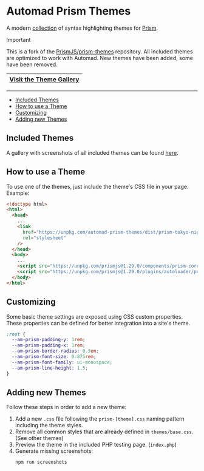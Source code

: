 # Automad Prism Themes

A modern [collection](https://automadcms.github.io/automad-prism-themes) of syntax highlighting themes for [Prism](https://prismjs.com).

> [!IMPORTANT]
> This is a fork of the [PrismJS/prism-themes](https://github.com/PrismJS/prism-themes) repository. All included themes are optimized to work with Automad. New themes have been added, some have been removed.

| [Visit the Theme Gallery](https://automadcms.github.io/automad-prism-themes) |
| :--------------------------------------------------------------------------: |

---

<!-- vim-markdown-toc GFM -->

- [Included Themes](#included-themes)
- [How to use a Theme](#how-to-use-a-theme)
- [Customizing](#customizing)
- [Adding new Themes](#adding-new-themes)

<!-- vim-markdown-toc -->

## Included Themes

A gallery with screenshots of all included themes can be found [here](https://automadcms.github.io/automad-prism-themes).

## How to use a Theme

To use one of the themes, just include the theme's CSS file in your page. Example:

```html
<!doctype html>
<html>
  <head>
    ...
    <link
      href="https://unpkg.com/automad-prism-themes/dist/prism-tokyo-night.css"
      rel="stylesheet"
    />
  </head>
  <body>
    ...
    <script src="https://unpkg.com/prismjs@1.29.0/components/prism-core.min.js"></script>
    <script src="https://unpkg.com/prismjs@1.29.0/plugins/autoloader/prism-autoloader.min.js"></script>
  </body>
</html>
```

## Customizing

Some basic theme settings are exposed using CSS custom properties. These properties can be defined for better integration into a site's theme.

```css
:root {
  --am-prism-padding-y: 1rem;
  --am-prism-padding-x: 1rem;
  --am-prism-border-radius: 0.3em;
  --am-prism-font-size: 0.875rem;
  --am-prism-font-family: ui-monospace;
  --am-prism-line-height: 1.5;
}
```

## Adding new Themes

Follow these steps in order to add a new theme:

1. Add a new `.css` file following the `prism-[theme].css` naming pattern including the theme styles.
2. Remove all common styles that are already defined in `themes/base.css`. (See other themes)
3. Preview the theme in the included PHP testing page. (`index.php`)
4. Generate missing screenshots:
   ```bash
   npm run screenshots
   ```

